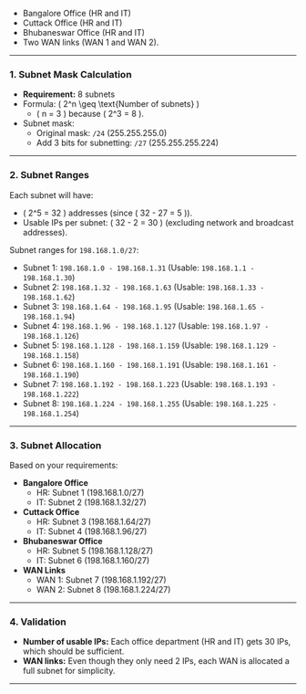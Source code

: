 - Bangalore Office (HR and IT)
- Cuttack Office (HR and IT)
- Bhubaneswar Office (HR and IT)
- Two WAN links (WAN 1 and WAN 2).

---

### 1. **Subnet Mask Calculation**
   - **Requirement:** 8 subnets
   - Formula: \( 2^n \geq \text{Number of subnets} \)
     - \( n = 3 \) because \( 2^3 = 8 \).
   - Subnet mask: 
     - Original mask: `/24` (255.255.255.0)
     - Add 3 bits for subnetting: `/27` (255.255.255.224)

---

### 2. **Subnet Ranges**
   Each subnet will have:
   - \( 2^5 = 32 \) addresses (since \( 32 - 27 = 5 \)).
   - Usable IPs per subnet: \( 32 - 2 = 30 \) (excluding network and broadcast addresses).

   Subnet ranges for `198.168.1.0/27`:
   - Subnet 1: `198.168.1.0 - 198.168.1.31` (Usable: `198.168.1.1 - 198.168.1.30`)
   - Subnet 2: `198.168.1.32 - 198.168.1.63` (Usable: `198.168.1.33 - 198.168.1.62`)
   - Subnet 3: `198.168.1.64 - 198.168.1.95` (Usable: `198.168.1.65 - 198.168.1.94`)
   - Subnet 4: `198.168.1.96 - 198.168.1.127` (Usable: `198.168.1.97 - 198.168.1.126`)
   - Subnet 5: `198.168.1.128 - 198.168.1.159` (Usable: `198.168.1.129 - 198.168.1.158`)
   - Subnet 6: `198.168.1.160 - 198.168.1.191` (Usable: `198.168.1.161 - 198.168.1.190`)
   - Subnet 7: `198.168.1.192 - 198.168.1.223` (Usable: `198.168.1.193 - 198.168.1.222`)
   - Subnet 8: `198.168.1.224 - 198.168.1.255` (Usable: `198.168.1.225 - 198.168.1.254`)

---

### 3. **Subnet Allocation**
   Based on your requirements:
   - **Bangalore Office**
     - HR: Subnet 1 (198.168.1.0/27)
     - IT: Subnet 2 (198.168.1.32/27)
   - **Cuttack Office**
     - HR: Subnet 3 (198.168.1.64/27)
     - IT: Subnet 4 (198.168.1.96/27)
   - **Bhubaneswar Office**
     - HR: Subnet 5 (198.168.1.128/27)
     - IT: Subnet 6 (198.168.1.160/27)
   - **WAN Links**
     - WAN 1: Subnet 7 (198.168.1.192/27)
     - WAN 2: Subnet 8 (198.168.1.224/27)

---

### 4. **Validation**
   - **Number of usable IPs:** Each office department (HR and IT) gets 30 IPs, which should be sufficient.
   - **WAN links:** Even though they only need 2 IPs, each WAN is allocated a full subnet for simplicity.

---